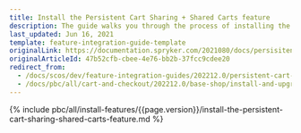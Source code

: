 ```yaml
---
title: Install the Persistent Cart Sharing + Shared Carts feature
description: The guide walks you through the process of installing the Shared Carts and Persistent Cart Sharing features in the project.
last_updated: Jun 16, 2021
template: feature-integration-guide-template
originalLink: https://documentation.spryker.com/2021080/docs/persisitent-cart-sharing-shared-carts-integration
originalArticleId: 47b52cfb-cbee-4e76-bb2b-37fcc9cdee20
redirect_from:
  - /docs/scos/dev/feature-integration-guides/202212.0/persistent-cart-sharing-shared-carts-feature-integration.html
  - /docs/pbc/all/cart-and-checkout/202212.0/base-shop/install-and-upgrade/install-features/install-the-persistent-cart-sharing-shared-carts-feature.html
---
```


{% include pbc/all/install-features/{{page.version}}/install-the-persistent-cart-sharing-shared-carts-feature.md %} <!-- To edit, see /_includes/pbc/all/install-features/202212.0/install-the-persistent-cart-sharing-shared-carts-feature.md -->
